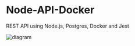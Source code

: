 # Node-API-Docker

REST API using Node.js, Postgres, Docker and Jest


![diagram](https://user-images.githubusercontent.com/12651865/157120081-a6e9adc4-b70e-4a87-9fd7-fefe60e8e1d9.jpg)

